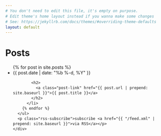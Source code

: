 ```yaml
---
# You don't need to edit this file, it's empty on purpose.
# Edit theme's home layout instead if you wanna make some changes
# See: https://jekyllrb.com/docs/themes/#overriding-theme-defaults
layout: default
---
```


<div id="slider"> <div id="rev_slider_56_1_wrapper" class="rev_slider_wrapper fullwidthbanner-container" data-alias="sports-hero54" style="margin:0px auto;background-color:transparent;padding:0px;margin-top:0px;margin-bottom:0px;">
  <!-- START REVOLUTION SLIDER 5.0.7 fullwidth mode -->
  <div id="rev_slider_56_1" class="rev_slider fullwidthabanner" style="display:none;" data-version="5.0.7">
    <ul>  <!-- SLIDE  -->
      <li data-index="rs-214" data-transition="fade" data-slotamount="7"  data-easein="default" data-easeout="default" data-masterspeed="300"  data-rotate="0"  data-saveperformance="off"  data-title="Slide" data-description="">
        <!-- MAIN IMAGE -->
        <img src="images/slider/26388142870_09b68374ae_k.jpg"  alt=""  data-bgposition="center center" data-bgfit="cover" data-bgrepeat="no-repeat" data-bgparallax="5" class="rev-slidebg" data-no-retina>
        <!-- LAYERS -->

        <!-- LAYER NR. 1 -->
        <div class="tp-caption Sports-Display   tp-resizeme rs-parallaxlevel-0" 
           id="slide-214-layer-1" 
           data-x="['center','center','center','center']" data-hoffset="['0','0','0','0']" 
           data-y="['middle','middle','middle','middle']" data-voffset="['-170','-170','-190','-140']" 
                data-fontsize="['130','130','130','100']"
          data-lineheight="['130','130','130','100']"
          data-width="none"
          data-height="none"
          data-whitespace="nowrap"
          data-transform_idle="o:1;"
     
           data-transform_in="z:0;rX:0deg;rY:0;rZ:0;sX:1.5;sY:1.5;skX:0;skY:0;opacity:0;s:2000;e:Power3.easeInOut;" 
           data-transform_out="y:[100%];s:1000;s:1000;" 
           data-mask_out="x:inherit;y:inherit;s:inherit;e:inherit;" 
          data-start="750" 
          data-splitin="none" 
          data-splitout="none" 
          data-responsive_offset="on" 

          
          style="z-index: 5; white-space: nowrap;">MAJOR 
        </div>

        <!-- LAYER NR. 2 -->
        <div class="tp-caption Sports-DisplayFat   tp-resizeme rs-parallaxlevel-0" 
           id="slide-214-layer-2" 
           data-x="['center','center','center','center']" data-hoffset="['0','0','0','0']" 
           data-y="['middle','middle','middle','middle']" data-voffset="['-48','-48','-68','-48']" 
                data-fontsize="['130','130','130','100']"
          data-lineheight="['130','130','130','100']"
          data-width="none"
          data-height="none"
          data-whitespace="nowrap"
          data-transform_idle="o:1;"
     
           data-transform_in="z:0;rX:0deg;rY:0;rZ:0;sX:1.5;sY:1.5;skX:0;skY:0;opacity:0;s:2000;e:Power3.easeInOut;" 
           data-transform_out="y:[100%];s:1000;s:1000;" 
           data-mask_out="x:inherit;y:inherit;s:inherit;e:inherit;" 
          data-start="1000" 
          data-splitin="none" 
          data-splitout="none" 
          data-responsive_offset="on" 

          
          style="z-index: 6; white-space: nowrap;">LEAGUE 
        </div>

        <!-- LAYER NR. 3 -->
        <div class="tp-caption   tp-resizeme rs-parallaxlevel-0" 
           id="slide-214-layer-3" 
           data-x="['center','center','center','center']" data-hoffset="['0','0','0','0']" 
           data-y="['middle','middle','middle','middle']" data-voffset="['70','70','50','40']" 
                data-width="none"
          data-height="none"
          data-whitespace="nowrap"
          data-transform_idle="o:1;"
     
           data-transform_in="z:0;rX:0;rY:0;rZ:0;sX:0.8;sY:0.8;skX:0;skY:0;opacity:0;s:1500;e:Power3.easeInOut;" 
           data-transform_out="y:[100%];s:1000;s:1000;" 
           data-mask_out="x:inherit;y:inherit;s:inherit;e:inherit;" 
          data-start="1250" 
          data-responsive_offset="on" 

          
          style="z-index: 7;"><img src="vendor/rs-plugin/examples/assets/images/sports_sublinebg.png" alt="" width="500" height="45" data-ww="['500px','500px','500px','420px']" data-hh="45px" data-no-retina> 
        </div>

        <!-- LAYER NR. 4 -->
        <div class="tp-caption Sports-Subline   tp-resizeme rs-parallaxlevel-0" 
           id="slide-214-layer-4" 
           data-x="['center','center','center','center']" data-hoffset="['0','0','0','0']" 
           data-y="['middle','middle','middle','middle']" data-voffset="['71','71','51','41']" 
                data-fontsize="['30','30','30','25']"
          data-width="none"
          data-height="none"
          data-whitespace="nowrap"
          data-transform_idle="o:1;"
     
           data-transform_in="z:0;rX:0;rY:0;rZ:0;sX:0.8;sY:0.8;skX:0;skY:0;opacity:0;s:1500;e:Power4.easeOut;" 
           data-transform_out="y:[100%];s:1000;s:1000;" 
           data-mask_out="x:inherit;y:inherit;s:inherit;e:inherit;" 
          data-start="1500" 
          data-splitin="chars" 
          data-splitout="none" 
          data-responsive_offset="on" 

          data-elementdelay="0.05" 
          
          style="z-index: 8; white-space: nowrap; font-size: 30px; line-height: 30px;">WATCH THE LIVE STREAM 
        </div>

        <!-- LAYER NR. 5 -->
        <div class="tp-caption MarkerDisplay   tp-resizeme rs-parallaxlevel-0" 
           id="slide-214-layer-5" 
           data-x="['center','center','center','center']" data-hoffset="['180','180','0','0']" 
           data-y="['bottom','bottom','bottom','bottom']" data-voffset="['90','42','20','20']" 
                data-width="none"
          data-height="none"
          data-whitespace="nowrap"
          data-transform_idle="o:1;"
     
           data-transform_in="y:-30px;opacity:0.01;s:1500;e:Power3.easeOut;" 
           data-transform_out="auto:auto;s:1000;" 
          data-start="3500" 
          data-splitin="none" 
          data-splitout="none" 
          data-responsive_offset="on" 

          
          style="z-index: 9; white-space: nowrap; font-size: 15px; line-height: 22px; font-weight: 400; color: rgba(255, 255, 255, 1.00);background-color:rgba(0, 0, 0, 0);border-radius:0px 0px 30px 30px;">
            <div class="rs-looped rs-slideloop"  data-easing="Power3.easeInOut" data-speed="1" data-xs="0" data-xe="0" data-ys="0" data-ye="3"><i class="fa fa-arrow-up"></i> NOW IN FULL HD 
            </div>
        </div>

        <!-- LAYER NR. 6 -->
        <div class="tp-caption rev-btn rev-bordered   rs-parallaxlevel-0" 
           id="slide-214-layer-6" 
           data-x="['center','center','center','center']" data-hoffset="['-180','-180','0','0']" 
           data-y="['bottom','bottom','bottom','bottom']" data-voffset="['120','70','115','115']" 
                data-width="none"
          data-height="none"
          data-whitespace="nowrap"
          data-transform_idle="o:1;"
            data-transform_hover="o:1;rX:0;rY:0;rZ:0;z:0;s:500;e:Linear.easeNone;"
            data-style_hover="c:rgba(255, 255, 255, 1.00);bc:rgba(255, 255, 255, 1.00);"
     
           data-transform_in="x:[100%];z:0;rX:0deg;rY:0;rZ:0;sX:1;sY:1;skX:0;skY:0;s:1500;e:Power3.easeInOut;" 
           data-transform_out="x:[100%];s:1000;e:Power3.easeInOut;s:1000;e:Power3.easeInOut;" 
           data-mask_in="x:0px;y:0px;s:inherit;e:inherit;" 
           data-mask_out="x:inherit;y:inherit;s:inherit;e:inherit;" 
          data-start="2500" 
          data-splitin="none" 
          data-splitout="none" 
          data-actions='[{"event":"click","action":"scrollbelow","offset":"px"}]'
          data-responsive_offset="off" 
          data-responsive="off"
          
          style="z-index: 10; white-space: nowrap; font-size: 17px; line-height: 17px; font-weight: 600; color: rgba(255, 255, 255, 1.00);font-family:Raleway;background-color:rgba(0, 0, 0, 0);padding:12px 35px 12px 35px;border-color:rgba(255, 255, 255, 0.50);border-style:solid;border-width:2px;letter-spacing:2px;">CREATE FREE ACCOUNT 
        </div>

        <!-- LAYER NR. 7 -->
        <div class="tp-caption rev-btn rev-bordered   rs-parallaxlevel-0" 
            id="slide-214-layer-7" 
            data-x="['center','center','center','center']" data-hoffset="['180','180','0','0']" 
            data-y="['bottom','bottom','bottom','bottom']" data-voffset="['120','70','50','50']" 
            data-width="none"
            data-height="none"
            data-whitespace="nowrap"
            data-transform_idle="o:1;"
            data-transform_hover="o:1;rX:0;rY:0;rZ:0;z:0;s:500;e:Linear.easeNone;"
            data-style_hover="c:rgba(255, 255, 255, 1.00);bg:rgba(0, 0, 0, 1.00);bc:rgba(0, 0, 0, 1.00);"
            data-transform_in="x:[-100%];z:0;rX:0deg;rY:0;rZ:0;sX:1;sY:1;skX:0;skY:0;s:1500;e:Power3.easeInOut;" 
            data-transform_out="x:[-100%];s:1000;e:Power3.easeInOut;s:1000;e:Power3.easeInOut;" 
            data-mask_in="x:0px;y:0px;s:inherit;e:inherit;" 
            data-mask_out="x:inherit;y:inherit;s:inherit;e:inherit;" 
            data-start="2500" 
            data-splitin="none" 
            data-splitout="none" 
            data-actions='[{"event":"click","action":"scrollbelow","offset":"px"}]'
            data-responsive_offset="off" 
            data-responsive="off"
            style="z-index: 11; white-space: nowrap; font-size: 17px; line-height: 17px; font-weight: 600; color: rgba(255, 255, 255, 1.00);font-family:Raleway;background-color:rgba(219, 28, 34, 1.00);padding:12px 35px 12px 35px;border-color:rgba(219, 28, 34, 0);border-style:solid;border-width:2px;letter-spacing:2px;">SIGN UP FOR PREMIUM 
        </div>
      </li>
    </ul>
    <div class="tp-static-layers"></div>
    <div class="tp-bannertimer tp-bottom" style="visibility: hidden !important;"></div> 
  </div>
</div><!-- END REVOLUTION SLIDER -->
<script type="text/javascript">
  var tpj=jQuery;         
  var revapi56;
  tpj(document).ready(function() {
    if(tpj("#rev_slider_56_1").revolution == undefined){
      revslider_showDoubleJqueryError("#rev_slider_56_1");
    }else{
      revapi56 = tpj("#rev_slider_56_1").show().revolution({
        sliderType:"hero",
        jsFileLocation: "vendor/rs-plugin/js/",
        sliderLayout:"fullwidth",
        dottedOverlay:"none",
        delay:9000,
        navigation: {
        },
        responsiveLevels:[1240,1024,778,480],
        gridwidth:[1240,1024,778,480],
        gridheight:[720,640,640,640],
        lazyType:"none",
        parallax: {
          type:"scroll",
          origo:"enterpoint",
          speed:400,
          levels:[5,10,15,20,25,30,35,40,45,50],
        },
        shadow:0,
        spinner:"off",
        autoHeight:"off",
        disableProgressBar:"on",
        hideThumbsOnMobile:"off",
        hideSliderAtLimit:0,
        hideCaptionAtLimit:0,
        hideAllCaptionAtLilmit:0,
        debugMode:false,
        fallbacks: {
          simplifyAll:"off",
          disableFocusListener:false,
        }
      });
    }
  }); /*ready*/
</script>
<div class="container">
  <div class="row">
    <div class="col-12">
      <h1 class="page-heading">Posts</h1>
      <ul class="post-list">
        {% for post in site.posts %}
          <li>
            <span class="post-meta">{{ post.date | date: "%b %-d, %Y" }}</span>

            <h2>
              <a class="post-link" href="{{ post.url | prepend: site.baseurl }}">{{ post.title }}</a>
            </h2>
          </li>
        {% endfor %}
      </ul>
      <p class="rss-subscribe">subscribe <a href="{{ "/feed.xml" | prepend: site.baseurl }}">via RSS</a></p>
    </div>
  </div>
</div>
